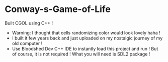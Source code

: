 # Conway-s-Game-of-Life
Built CGOL using C++ !
- Warning: I thought that cells randomizing color would look lovely haha !
- I built it few years back and just uploaded on my nostalgic journey of my old computer !
- Use Bloodshed Dev C++ IDE to instantly load this project and run ! But of course, it is not required ! What you will need is SDL2 package !
